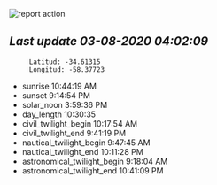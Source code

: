 ![report action](https://github.com/matiasz8/actions-for-reports/workflows/report%20action/badge.svg?branch=develop) 


## *****Last update 03-08-2020 04:02:09*****



		 Latitud: -34.61315
		 Longitud: -58.37723

 - sunrise 	 10:44:19 AM
 - sunset 	 9:14:54 PM
 - solar_noon 	 3:59:36 PM
 - day_length 	 10:30:35
 - civil_twilight_begin 	 10:17:54 AM
 - civil_twilight_end 	 9:41:19 PM
 - nautical_twilight_begin 	 9:47:45 AM
 - nautical_twilight_end 	 10:11:28 PM
 - astronomical_twilight_begin 	 9:18:04 AM
 - astronomical_twilight_end 	 10:41:09 PM
